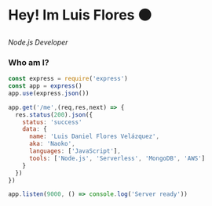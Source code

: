 <h1> Hey! Im Luis Flores ⚫ </h1>

<p><em>Node.js Developer</em></p>

### Who am I? 

```javascript
const express = require('express')
const app = express()
app.use(express.json())

app.get('/me',(req,res,next) => {
  res.status(200).json({
    status: 'success'
    data: {
      name: 'Luis Daniel Flores Velázquez',
      aka: 'Naoko',
      languages: ['JavaScript'],
      tools: ['Node.js', 'Serverless', 'MongoDB', 'AWS']
    }
  })
})

app.listen(9000, () => console.log('Server ready'))
```
